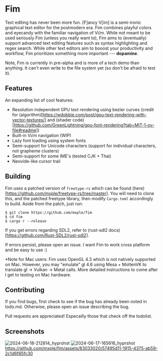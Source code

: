 # Fim
Text editing has never been more fun. [F]ancy V[im] is a semi-ironic graphical text editor for the postmodern era. Fim combines playful colors and eyecandy with the familiar navigation of Vi/m. While not meant to be used seriously Fim (unless you really want to), Fim aims to (eventually) support advanced text editing features such as syntax highlighting and regex search. While other text editors aim to booost your productivity and workflow, Fim prioritizes something more important --- **dopamine**.

Note, Fim is currently in pre-alpha and is more of a tech demo than anything. It can't even write to the file system yet (so don't be afraid to test it).

## Features
An expanding list of cool features:
- Resolution independent GPU text rendering using bezier curves (credit for (algorithm)[https://wdobbie.com/post/gpu-text-rendering-with-vector-textures/] and (shader code)[https://github.com/GreenLightning/gpu-font-rendering?tab=MIT-1-ov-file#readme])
- Built-in Vi/m navigation (WIP)
- Lazy font loading using system fonts
- Semi-support for Unicode characters (support for individual characters, not grapheme clusters)
- Semi-support for some IME's (tested CJK + Thai)
- Neovide-like cursor trail

## Building
Fim uses a patched version of `freetype-rs` which can be found (here)[https://github.com/mxple/freetype-rs/tree/master]. You will need to clone this, and the patched freetype library, then modify `Cargo.toml` accordingly to build. Aside from the patch, just run:
```
$ git clone https://github.com/mxple/fim
$ cd fim
$ cargo r --release
```
If you get errors regarding SDL2, refer to (rust-sdl2 docs)[https://github.com/Rust-SDL2/rust-sdl2].

If errors persist, please open an issue. I want Fim to work cross platform and be easy to use :)

*Note for Mac users: Fim uses OpenGL 4.3 which is not natively supported on Mac. However, you may "emulate" gl 4.6 using Mesa + MoltenVK to translate gl -> Vulkan -> Metal calls. More detailed instructions to come after I get to testing on Mac hardware.

## Contributing
If you find bugs, first check to see if the bug has already been noted in todo.md. Otherwise, please open an issue describing the bug.

Pull requests are appreciated! Especailly those that check off the todolist.

## Screenshots
![2024-06-18-212814_hyprshot](https://github.com/mxple/fim/assets/83033020/eba72f1b-fdc3-48b6-b4b6-418619908db8)
![2024-06-17-165616_hyprshot](https://github.com/mxple/fim/assets/83033020/6792ede3-40d8-4d82-bae2-f4c1263b545d)
https://github.com/mxple/fim/assets/83033020/57495d11-1915-4375-ab59-2c1d6f85fc30
